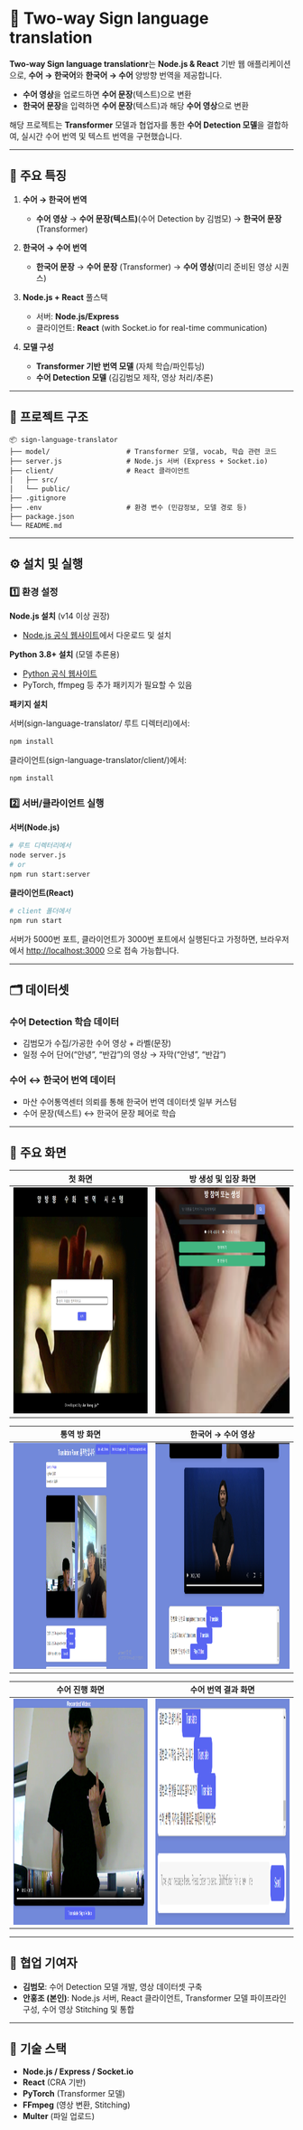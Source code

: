 # 👐 Two-way Sign language translation

**Two-way Sign language translationr**는 **Node.js & React** 기반 웹 애플리케이션으로, **수어 → 한국어**와 **한국어 → 수어** 양방향 번역을 제공합니다.

- **수어 영상**을 업로드하면 **수어 문장**(텍스트)으로 변환
- **한국어 문장**을 입력하면 **수어 문장**(텍스트)과 해당 **수어 영상**으로 변환

해당 프로젝트는 **Transformer** 모델과 협업자를 통한 **수어 Detection 모델**을 결합하여, 실시간 수어 번역 및 텍스트 번역을 구현했습니다.

---

## 🔑 **주요 특징**

1. **수어 → 한국어 번역**  
   - **수어 영상** → **수어 문장(텍스트)**(수어 Detection by 김범모) → **한국어 문장** (Transformer)

2. **한국어 → 수어 번역**  
   - **한국어 문장** → **수어 문장** (Transformer) → **수어 영상**(미리 준비된 영상 시퀀스)

3. **Node.js + React** 풀스택  
   - 서버: **Node.js/Express**  
   - 클라이언트: **React** (with Socket.io for real-time communication)

4. **모델 구성**  
   - **Transformer 기반 번역 모델** (자체 학습/파인튜닝)  
   - **수어 Detection 모델** (김김범모 제작, 영상 처리/추론)

---

## 📂 프로젝트 구조

```plaintext
📦 sign-language-translator
├── model/                   # Transformer 모델, vocab, 학습 관련 코드
├── server.js                # Node.js 서버 (Express + Socket.io)
├── client/                  # React 클라이언트
│   ├── src/
│   └── public/
├── .gitignore
├── .env                     # 환경 변수 (민감정보, 모델 경로 등)
├── package.json
└── README.md
```

---

## ⚙️ 설치 및 실행

### 1️⃣ 환경 설정

**Node.js 설치** (v14 이상 권장)

- [Node.js 공식 웹사이트](https://nodejs.org)에서 다운로드 및 설치

**Python 3.8+ 설치** (모델 추론용)

- [Python 공식 웹사이트](https://www.python.org)
- PyTorch, ffmpeg 등 추가 패키지가 필요할 수 있음

**패키지 설치**

서버(sign-language-translator/ 루트 디렉터리)에서:
```bash
npm install
```
클라이언트(sign-language-translator/client/)에서:
```bash
npm install
```

### 2️⃣ 서버/클라이언트 실행

**서버(Node.js)**

```bash
# 루트 디렉터리에서
node server.js
# or
npm run start:server
```

**클라이언트(React)**

```bash
# client 폴더에서
npm run start
```

서버가 5000번 포트, 클라이언트가 3000번 포트에서 실행된다고 가정하면, 브라우저에서 [http://localhost:3000](http://localhost:3000) 으로 접속 가능합니다.

---

## 🗂 데이터셋

### 수어 Detection 학습 데이터

- 김범모가 수집/가공한 수어 영상 + 라벨(문장)
- 일정 수어 단어(“안녕”, “반갑”)의 영상 → 자막(“안녕”, “반갑”)

### 수어 ↔ 한국어 번역 데이터

- 마산 수어통역센터 의뢰를 통해 한국어 번역 데이터셋 일부 커스텀
- 수어 문장(텍스트) ↔ 한국어 문장 페어로 학습

---

## 📸 주요 화면

| 첫 화면 | 방 생성 및 입장 화면 |
| --- | --- |
| <img src="image/첫화면.png" alt="첫 화면" width="600" height="400"> | <img src="image/방생성및입장화면.png" alt="방 생성 및 입장 화면" width="600" height="400"> |

| 통역 방 화면 | 한국어 → 수어 영상 |
| --- | --- |
| <img src="image/통역방화면.png" alt="통역 방 화면" width="600" height="400"> | <img src="image/한국어_수어영상.png" alt="한국어 → 수어 영상" width="600" height="400"> |

| 수어 진행 화면 | 수어 번역 결과 화면 |
| --- | --- |
| <img src="image/수어진행.png" alt="수어 진행 화면" width="600" height="400"> | <img src="image/수어번역결과.png" alt="수어 번역 결과 화면" width="600" height="400"> |


---
## 👥 협업 기여자

- **김범모**: 수어 Detection 모델 개발, 영상 데이터셋 구축
- **안홍조 (본인)**: Node.js 서버, React 클라이언트, Transformer 모델 파이프라인 구성, 수어 영상 Stitching 및 통합

---

## 🧩 기술 스택

- **Node.js / Express / Socket.io**
- **React** (CRA 기반)
- **PyTorch** (Transformer 모델)
- **FFmpeg** (영상 변환, Stitching)
- **Multer** (파일 업로드)
